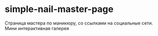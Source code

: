 # simple-nail-master-page
Страница мастера по маникюру, со ссылками на социальные сети. Мини интерактивная галерея
